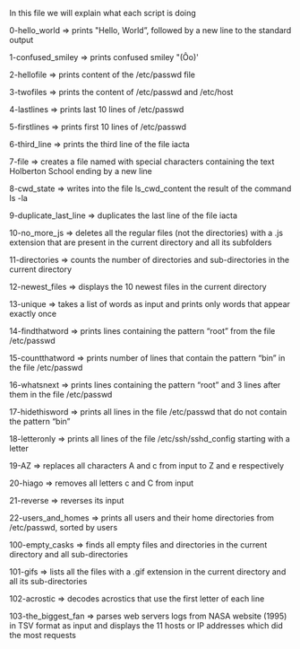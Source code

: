 In this file we will explain what each script is doing

0-hello_world => prints "Hello, World”, followed by a new line to the standard output

1-confused_smiley => prints confused smiley "(Ôo)'

2-hellofile => prints content of the /etc/passwd file

3-twofiles => prints the content of /etc/passwd and /etc/host

4-lastlines => prints last 10 lines of /etc/passwd

5-firstlines => prints first 10 lines of /etc/passwd

6-third_line => prints the third line of the file iacta

7-file => creates a file named with special characters containing the text Holberton School ending by a new line

8-cwd_state => writes into the file ls_cwd_content the result of the command ls -la

9-duplicate_last_line => duplicates the last line of the file iacta

10-no_more_js => deletes all the regular files (not the directories) with a .js extension that are present in the current directory and all its subfolders

11-directories => counts the number of directories and sub-directories in the current directory

12-newest_files => displays the 10 newest files in the current directory

13-unique => takes a list of words as input and prints only words that appear exactly once

14-findthatword => prints lines containing the pattern “root” from the file /etc/passwd

15-countthatword => prints number of lines that contain the pattern “bin” in the file /etc/passwd

16-whatsnext => prints lines containing the pattern “root” and 3 lines after them in the file /etc/passwd

17-hidethisword => prints all lines in the file /etc/passwd that do not contain the pattern “bin”

18-letteronly => prints all lines of the file /etc/ssh/sshd_config starting with a letter

19-AZ => replaces all characters A and c from input to Z and e respectively

20-hiago => removes all letters c and C from input

21-reverse => reverses its input

22-users_and_homes => prints all users and their home directories from /etc/passwd, sorted by users

100-empty_casks => finds all empty files and directories in the current directory and all sub-directories

101-gifs => lists all the files with a .gif extension in the current directory and all its sub-directories

102-acrostic => decodes acrostics that use the first letter of each line

103-the_biggest_fan => parses web servers logs from NASA website (1995) in TSV format as input and displays the 11 hosts or IP addresses which did the most requests

